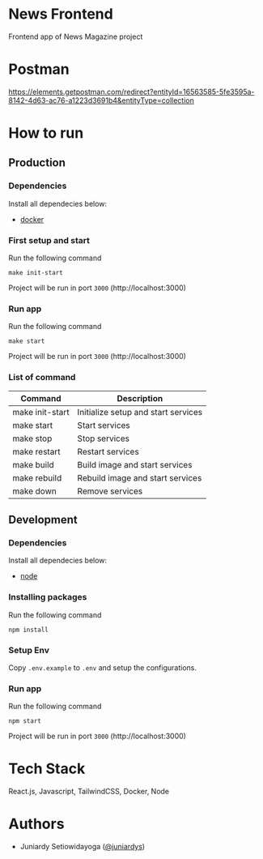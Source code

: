 # News Frontend
Frontend app of News Magazine project

# Postman
https://elements.getpostman.com/redirect?entityId=16563585-5fe3595a-8142-4d63-ac76-a1223d3691b4&entityType=collection

# How to run

## Production
### Dependencies
Install all dependecies below:
- [docker](https://www.docker.com)
### First setup and start
Run the following command
```
make init-start
```
Project will be run in port `3000` (http://localhost:3000)
### Run app
Run the following command
```
make start
```
Project will be run in port `3000` (http://localhost:3000)
### List of command
| **Command**                   | **Description**                       |
|-------------------------------|---------------------------------------|
| make init-start               | Initialize setup and start services   |
| make start                    | Start services                        |
| make stop                     | Stop services                         |
| make restart                  | Restart services                      |
| make build                    | Build image and start services        |
| make rebuild                  | Rebuild image and start services      |
| make down                     | Remove services                       |

## Development
### Dependencies
Install all dependecies below:
- [node](https://nodejs.org)
### Installing packages
Run the following command
```
npm install
```
### Setup Env
Copy `.env.example` to `.env` and setup the configurations.
### Run app
Run the following command
```
npm start
```
Project will be run in port `3000` (http://localhost:3000)

# Tech Stack
React.js, Javascript, TailwindCSS, Docker, Node

# Authors
- Juniardy Setiowidayoga ([@juniardys](https://github.com/juniardys))
